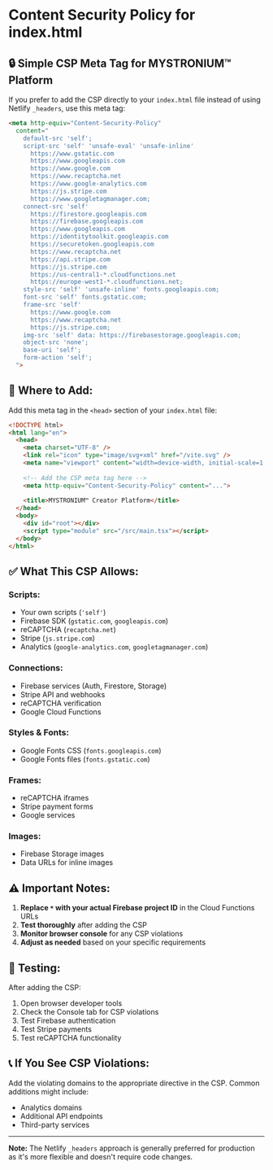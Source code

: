 # Content Security Policy for index.html

## 🔒 **Simple CSP Meta Tag for MYSTRONIUM™ Platform**

If you prefer to add the CSP directly to your `index.html` file instead of using Netlify `_headers`, use this meta tag:

```html
<meta http-equiv="Content-Security-Policy" 
  content="
    default-src 'self';
    script-src 'self' 'unsafe-eval' 'unsafe-inline' 
      https://www.gstatic.com 
      https://www.googleapis.com 
      https://www.google.com 
      https://www.recaptcha.net 
      https://www.google-analytics.com 
      https://js.stripe.com 
      https://www.googletagmanager.com;
    connect-src 'self' 
      https://firestore.googleapis.com 
      https://firebase.googleapis.com 
      https://www.googleapis.com 
      https://identitytoolkit.googleapis.com 
      https://securetoken.googleapis.com 
      https://www.recaptcha.net 
      https://api.stripe.com 
      https://js.stripe.com 
      https://us-central1-*.cloudfunctions.net 
      https://europe-west1-*.cloudfunctions.net;
    style-src 'self' 'unsafe-inline' fonts.googleapis.com;
    font-src 'self' fonts.gstatic.com;
    frame-src 'self' 
      https://www.google.com 
      https://www.recaptcha.net 
      https://js.stripe.com;
    img-src 'self' data: https://firebasestorage.googleapis.com;
    object-src 'none';
    base-uri 'self';
    form-action 'self';
  ">
```

## 📍 **Where to Add:**

Add this meta tag in the `<head>` section of your `index.html` file:

```html
<!DOCTYPE html>
<html lang="en">
  <head>
    <meta charset="UTF-8" />
    <link rel="icon" type="image/svg+xml" href="/vite.svg" />
    <meta name="viewport" content="width=device-width, initial-scale=1.0" />
    
    <!-- Add the CSP meta tag here -->
    <meta http-equiv="Content-Security-Policy" content="...">
    
    <title>MYSTRONIUM™ Creator Platform</title>
  </head>
  <body>
    <div id="root"></div>
    <script type="module" src="/src/main.tsx"></script>
  </body>
</html>
```

## ✅ **What This CSP Allows:**

### **Scripts:**
- Your own scripts (`'self'`)
- Firebase SDK (`gstatic.com`, `googleapis.com`)
- reCAPTCHA (`recaptcha.net`)
- Stripe (`js.stripe.com`)
- Analytics (`google-analytics.com`, `googletagmanager.com`)

### **Connections:**
- Firebase services (Auth, Firestore, Storage)
- Stripe API and webhooks
- reCAPTCHA verification
- Google Cloud Functions

### **Styles & Fonts:**
- Google Fonts CSS (`fonts.googleapis.com`)
- Google Fonts files (`fonts.gstatic.com`)

### **Frames:**
- reCAPTCHA iframes
- Stripe payment forms
- Google services

### **Images:**
- Firebase Storage images
- Data URLs for inline images

## ⚠️ **Important Notes:**

1. **Replace `*` with your actual Firebase project ID** in the Cloud Functions URLs
2. **Test thoroughly** after adding the CSP
3. **Monitor browser console** for any CSP violations
4. **Adjust as needed** based on your specific requirements

## 🔧 **Testing:**

After adding the CSP:
1. Open browser developer tools
2. Check the Console tab for CSP violations
3. Test Firebase authentication
4. Test Stripe payments
5. Test reCAPTCHA functionality

## 📞 **If You See CSP Violations:**

Add the violating domains to the appropriate directive in the CSP. Common additions might include:
- Analytics domains
- Additional API endpoints
- Third-party services

---

**Note:** The Netlify `_headers` approach is generally preferred for production as it's more flexible and doesn't require code changes. 